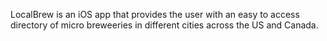 LocalBrew is an iOS app that provides the user with an easy to access
directory of micro breweeries in different cities across the US and Canada.

